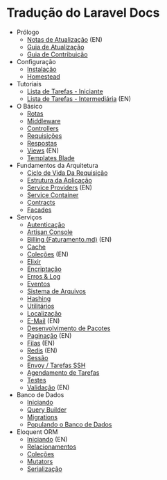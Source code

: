 # Tradução do Laravel Docs

- Prólogo
    - [Notas de Atualização](/releases.md)  (EN)
    - [Guia de Atualização](pt_BR/upgrade.md)
    - [Guia de Contribuição](pt_BR/contributions.md)
- Configuração
    - [Instalação](pt_BR/installation.md)
    - [Homestead](pt_BR/homestead.md)
- Tutoriais
    - [Lista de Tarefas - Iniciante](pt_BR/quickstart.md)
    - [Lista de Tarefas - Intermediária](quickstart-intermediate.md) (EN)
- O Básico
    - [Rotas](pt_BR/routing.md)
    - [Middleware](pt_BR/middleware.md)
    - [Controllers](pt_BR/controllers.md)
    - [Requisições](pt_BR/requests.md)
    - [Respostas](pt_BR/responses.md)
    - [Views](views.md) (EN)
    - [Templates Blade](pt_BR/blade.md)
- Fundamentos da Arquitetura
    - [Ciclo de Vida Da Requisição](pt_BR/lifecycle.md)
    - [Estrutura da Aplicação](pt_BR/structure.md)
    - [Service Providers](providers.md) (EN)
    - [Service Container](pt_BR/container.md)
    - [Contracts](pt_BR/contracts.md)
    - [Facades](pt_BR/facades.md)
- Serviços
    - [Autenticação](pt_BR/authentication.md)
    - [Artisan Console](pt_BR/artisan.md)
    - [Billing (Faturamento.md)](billing.md) (EN)
    - [Cache](pt_BR/cache.md)
    - [Coleções](collections.md) (EN)
    - [Elixir](pt_BR/elixir.md)
    - [Encriptação](pt_BR/encryption.md)
    - [Erros & Log](pt_BR/errors.md)
    - [Eventos](pt_BR/events.md)
    - [Sistema de Arquivos](pt_BR/filesystem.md)
    - [Hashing](pt_BR/hashing.md)
    - [Utilitários](pt_BR/helpers.md)
    - [Localização](pt_BR/localization.md)
    - [E-Mail](mail.md) (EN)
    - [Desenvolvimento de Pacotes](pt_BR/packages.md)
    - [Paginação](pagination.md) (EN)
    - [Filas](queues.md) (EN)
    - [Redis](redis.md) (EN)
    - [Sessão](pt_BR/session.md)
    - [Envoy / Tarefas SSH](pt_BR/envoy.md)
    - [Agendamento de Tarefas](pt_BR/scheduling.md)
    - [Testes](pt_BR/testing.md)
    - [Validação](validation.md) (EN)
- Banco de Dados
    - [Iniciando](pt_BR/database.md)
    - [Query Builder](pt_BR/queries.md)
    - [Migrations](pt_BR/migrations.md)
    - [Populando o Banco de Dados](pt_BR/seeding.md)
- Eloquent ORM
    - [Iniciando](eloquent.md) (EN)
    - [Relacionamentos](eloquent-relationships.md)
    - [Coleções](pt_BR/eloquent-collections.md)
    - [Mutators](pt_BR/eloquent-mutators.md)
    - [Serialização](pt_BR/eloquent-serialization.md)

